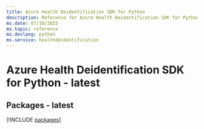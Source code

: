 ```yaml
---
title: Azure Health Deidentification SDK for Python
description: Reference for Azure Health Deidentification SDK for Python
ms.date: 07/18/2025
ms.topic: reference
ms.devlang: python
ms.service: healthdeidentification
---
```

# Azure Health Deidentification SDK for Python - latest
## Packages - latest
[!INCLUDE [packages](health-deidentification-index.md)]
